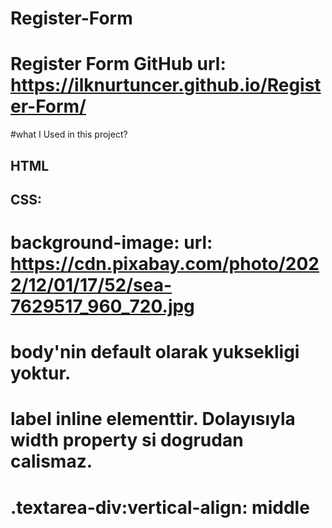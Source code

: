 # Register-Form
# Register Form GitHub url: https://ilknurtuncer.github.io/Register-Form/
#what I Used in this project?
## HTML
## CSS:
  # background-image: url: https://cdn.pixabay.com/photo/2022/12/01/17/52/sea-7629517_960_720.jpg
  # body'nin default olarak yuksekligi yoktur.
  # label inline elementtir. Dolayısıyla width property si dogrudan calismaz.
  # .textarea-div:vertical-align: middle
